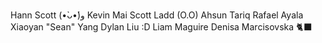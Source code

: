 Hann Scott (•̀ᴗ•́)و
Kevin Mai
Scott Ladd (O.O)
Ahsun Tariq
Rafael Ayala
Xiaoyan "Sean" Yang
Dylan Liu :D
Liam Maguire
Denisa Marcisovska 🐈‍⬛
